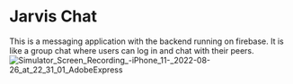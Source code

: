 # Jarvis Chat

This is a messaging application with the backend running on firebase. It is like a group chat where users can log in and chat with their peers.
![Simulator_Screen_Recording_-_iPhone_11_-_2022-08-26_at_22_31_01_AdobeExpress](https://user-images.githubusercontent.com/72352678/187011216-f164e533-d949-4d84-b33f-fdf2c7ba10e3.gif)
